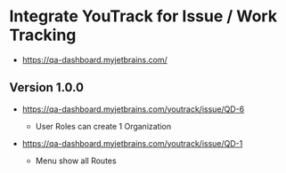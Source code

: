 # Integrate YouTrack for Issue / Work Tracking

   * https://qa-dashboard.myjetbrains.com/

## Version 1.0.0

* https://qa-dashboard.myjetbrains.com/youtrack/issue/QD-6

   * User Roles can create 1 Organization

* https://qa-dashboard.myjetbrains.com/youtrack/issue/QD-1
   
   * Menu show all Routes